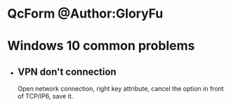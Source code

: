 # QcForm @Author:GloryFu



# Windows 10 common problems
* ## VPN don't connection
	 Open network connection, right key attribute, cancel the option in front of TCP/IP6, save it.